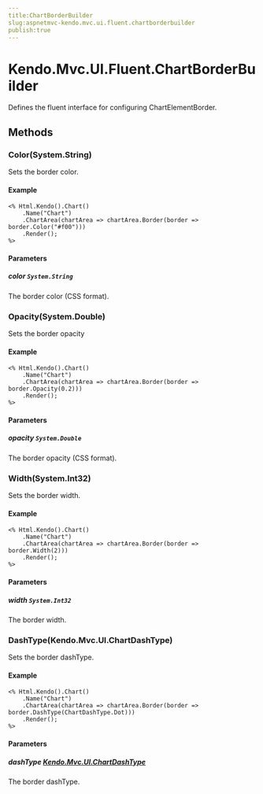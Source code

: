 ```yaml
---
title:ChartBorderBuilder
slug:aspnetmvc-kendo.mvc.ui.fluent.chartborderbuilder
publish:true
---
```


# Kendo.Mvc.UI.Fluent.ChartBorderBuilder
Defines the fluent interface for configuring ChartElementBorder.



## Methods

### Color(System.String)
Sets the border color.


#### Example

    <% Html.Kendo().Chart()
        .Name("Chart")
        .ChartArea(chartArea => chartArea.Border(border => border.Color("#f00")))
        .Render();
    %>
        


#### Parameters

##### color `System.String`
The border color (CSS format).




### Opacity(System.Double)
Sets the border opacity


#### Example

    <% Html.Kendo().Chart()
        .Name("Chart")
        .ChartArea(chartArea => chartArea.Border(border => border.Opacity(0.2)))
        .Render();
    %>
        


#### Parameters

##### opacity `System.Double`
The border opacity (CSS format).




### Width(System.Int32)
Sets the border width.


#### Example

    <% Html.Kendo().Chart()
        .Name("Chart")
        .ChartArea(chartArea => chartArea.Border(border => border.Width(2)))
        .Render();
    %>
        


#### Parameters

##### width `System.Int32`
The border width.




### DashType(Kendo.Mvc.UI.ChartDashType)
Sets the border dashType.


#### Example

    <% Html.Kendo().Chart()
        .Name("Chart")
        .ChartArea(chartArea => chartArea.Border(border => border.DashType(ChartDashType.Dot)))
        .Render();
    %>
        


#### Parameters

##### dashType [Kendo.Mvc.UI.ChartDashType](/api/wrappers/aspnet-mvc/Kendo.Mvc.UI/ChartDashType)
The border dashType.





